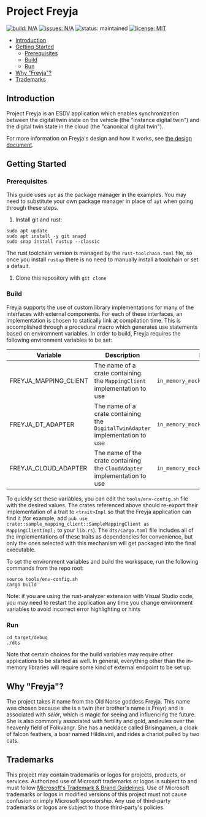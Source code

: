 # Project Freyja

<a href="https://github.com/eclipse-ibeji/freyja/actions/workflows/rust-ci.yml"><img alt="build: N/A" src="https://img.shields.io/github/actions/workflow/status/eclipse-ibeji/freyja/rust-ci.yml"></a>
<a href="https://github.com/eclipse-ibeji/freyja/issues"><img alt="issues: N/A" src="https://img.shields.io/github/issues/eclipse-ibeji/freyja"></a>
<img src="https://img.shields.io/badge/status-maintained-green.svg" alt="status: maintained">
<a href="https://github.com/eclipse-ibeji/freyja/blob/main/LICENSE"><img alt="license: MIT" src="https://img.shields.io/github/license/eclipse-ibeji/freyja"></a>

- [Introduction](#introduction)
- [Getting Started](#getting-started)
  - [Prerequisites](#prerequisites)
  - [Build](#build)
  - [Run](#run)
- [Why "Freyja"?](#why-freyja)
- [Trademarks](#trademarks)

## Introduction

Project Freyja is an ESDV application which enables synchronization between the digital twin state on the vehicle (the "instance digital twin") and the digital twin state in the cloud (the "canonical digital twin").

For more information on Freyja's design and how it works, see [the design document](docs/design/README.md).

## Getting Started

### Prerequisites

This guide uses `apt` as the package manager in the examples. You may need to substitute your own package manager in place of `apt` when going through these steps.

1. Install git and rust:

```shell
sudo apt update
sudo apt install -y git snapd
sudo snap install rustup --classic
```

The rust toolchain version is managed by the `rust-toolchain.toml` file, so once you install `rustup` there is no need to manually install a toolchain or set a default.

1. Clone this repository with `git clone`

### Build

Freyja supports the use of custom library implementations for many of the interfaces with external components. For each of these interfaces, an implementation is chosen to statically link at compilation time. This is accomplished through a procedural macro which generates use statements based on enviromnent variables. In order to build, Freyja requires the following environment variables to be set:

Variable|Description|Example
-|-|-
FREYJA_MAPPING_CLIENT|The name of a crate containing the `MappingClient` implementation to use|`in_memory_mock_mapping_client`
FREYJA_DT_ADAPTER|The name of a crate containing the `DigitalTwinAdapter` implementation to use|`in_memory_mock_digital_twin_adapter`
FREYJA_CLOUD_ADAPTER|The name of the crate containing the `CloudAdapter` implementation to use|`in_memory_mock_cloud_adapter`

To quickly set these variables, you can edit the `tools/env-config.sh` file with the desired values. The crates referenced above should re-export their implementation of a trait to `<trait>Impl` so that the Freyja application can find it (for example, add `pub use crate::sample_mapping_client::SampleMappingClient as MappingClientImpl;` to your `lib.rs`). The `dts/Cargo.toml` file includes all of the implementations of these traits as dependencies for convenience, but only the ones selected with this mechanism will get packaged into the final executable.

To set the environment variables and build the workspace, run the following commands from the repo root:

```shell
source tools/env-config.sh
cargo build
```

Note: if you are using the rust-analyzer extension with Visual Studio code, you may need to restart the application any time you change environment variables to avoid incorrect error highlighting or hints

### Run

```shell
cd target/debug
./dts
```

Note that certain choices for the build variables may require other applications to be started as well. In general, everything other than the in-memory libraries will require some kind of external endpoint to be set up.

<!--alex disable he-she her-him brothers-sisters-->
## Why "Freyja"?

The project takes it name from the Old Norse goddess Freyja. This name was chosen because she is a twin (her brother's name is Freyr) and is associated with *seiðr*, which is magic for seeing and influencing the future. She is also commonly associated with fertility and gold, and rules over the heavenly field of Fólkvangr. She has a necklace called Brísingamen, a cloak of falcon feathers, a boar named Hildisvíni, and rides a chariot pulled by two cats.
<!--alex enable he-she her-him brothers-sisters-->

## Trademarks

This project may contain trademarks or logos for projects, products, or services. Authorized use of Microsoft
trademarks or logos is subject to and must follow
[Microsoft's Trademark & Brand Guidelines](https://www.microsoft.com/en-us/legal/intellectualproperty/trademarks/usage/general).
Use of Microsoft trademarks or logos in modified versions of this project must not cause confusion or imply Microsoft sponsorship.
Any use of third-party trademarks or logos are subject to those third-party's policies.
